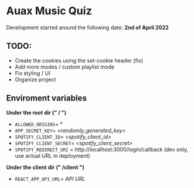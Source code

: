 # Auax Music Quiz

Development started around the following date: **2nd of April 2022**

## TODO:
* Create the cookies using the set-cookie header (fix)
* Add more modes / custom playlist mode
* Fix styling / UI
* Organize project

## Enviroment variables

**Under the root dir (" / ")**

- `ALLOWED_ORIGINS`= *
- `APP_SECRET_KEY`= _<randomly_generated_key>_
- `SPOTIFY_CLIENT_ID`= _<spotify_client_id>_
- `SPOTIFY_CLIENT_SECRET`= _<spotify_client_secret>_
- `SPOTIFY_REDIRECT_URI` = http://localhost:3000/login/callback (dev only, use actual URL in deployment)

**Under the client dir (" /client ")**

* `REACT_APP_API_URL`= _API URL_
